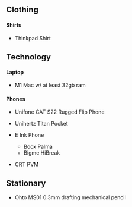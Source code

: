 ## Clothing
#### Shirts
-  Thinkpad Shirt


## Technology

#### Laptop
- M1 Mac w/ at least 32gb ram

#### Phones
- Unifone CAT S22 Rugged Flip Phone
- Unihertz Titan Pocket
- E Ink Phone 
	- Boox Palma
	- Bigme HiBreak

- CRT PVM


## Stationary
- Ohto MS01 0.3mm drafting mechanical pencil